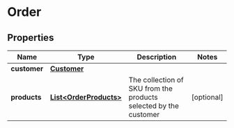 

# Order

## Properties

Name | Type | Description | Notes
------------ | ------------- | ------------- | -------------
**customer** | [**Customer**](Customer.md) |  | 
**products** | [**List&lt;OrderProducts&gt;**](OrderProducts.md) | The collection of SKU from the products selected by the customer |  [optional]




